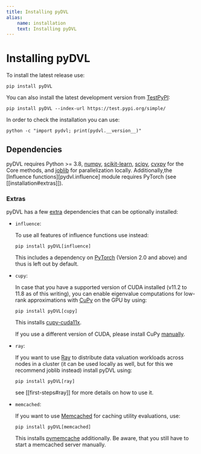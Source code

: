```yaml
---
title: Installing pyDVL
alias: 
    name: installation
    text: Installing pyDVL
---
```


# Installing pyDVL

To install the latest release use:

```shell
pip install pyDVL
```

You can also install the latest development version from
[TestPyPI](https://test.pypi.org/project/pyDVL/):

```shell
pip install pyDVL --index-url https://test.pypi.org/simple/
```

In order to check the installation you can use:

```shell
python -c "import pydvl; print(pydvl.__version__)"
```

## Dependencies

pyDVL requires Python >= 3.8, [numpy](https://numpy.org/),
[scikit-learn](https://scikit-learn.org/stable/), [scipy](https://scipy.org/),
[cvxpy](https://www.cvxpy.org/) for the Core methods,
and [joblib](https://joblib.readthedocs.io/en/stable/)
for parallelization locally. Additionally,the [Influence functions][pydvl.influence]
module requires PyTorch (see [[installation#extras]]).

### Extras

pyDVL has a few [extra](https://peps.python.org/pep-0508/#extras) dependencies
that can be optionally installed:

- `influence`:

    To use all features of influence functions use instead:
    
    ```shell
    pip install pyDVL[influence]
    ```
    
    This includes a dependency on [PyTorch](https://pytorch.org/) (Version 2.0 and
    above) and thus is left out by default.

- `cupy`:

    In case that you have a supported version of CUDA installed (v11.2 to 11.8 as of
    this writing), you can enable eigenvalue computations for low-rank approximations
    with [CuPy](https://docs.cupy.dev/en/stable/index.html) on the GPU by using:
    
    ```shell
    pip install pyDVL[cupy]
    ```
  
    This installs [cupy-cuda11x](https://pypi.org/project/cupy-cuda11x/).
    
    If you use a different version of CUDA, please install CuPy
    [manually](https://docs.cupy.dev/en/stable/install.html).

- `ray`:

    If you want to use [Ray](https://www.ray.io/) to distribute data valuation
    workloads across nodes in a cluster (it can be used locally as well,
    but for this we recommend joblib instead) install pyDVL using:

    ```shell
    pip install pyDVL[ray]
    ```

    see [[first-steps#ray]] for more details on how to use it.

- `memcached`:

    If you want to use [Memcached](https://memcached.org/) for caching
    utility evaluations, use:
  
    ```shell
    pip install pyDVL[memcached]
    ```
    
    This installs [pymemcache](https://github.com/pinterest/pymemcache) additionally. 
    Be aware, that you still have to start a memcached server manually.
